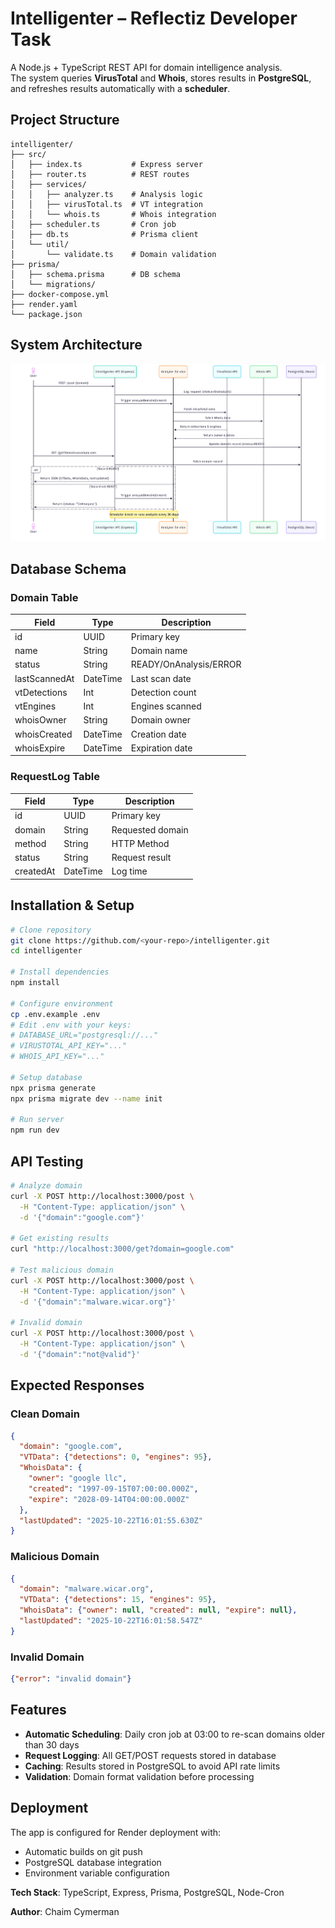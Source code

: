# Intelligenter – Reflectiz Developer Task

A Node.js + TypeScript REST API for domain intelligence analysis.  
The system queries **VirusTotal** and **Whois**, stores results in **PostgreSQL**, and refreshes results automatically with a **scheduler**.

## Project Structure
```
intelligenter/
├── src/
│   ├── index.ts           # Express server
│   ├── router.ts          # REST routes
│   ├── services/
│   │   ├── analyzer.ts    # Analysis logic
│   │   ├── virusTotal.ts  # VT integration
│   │   └── whois.ts       # Whois integration
│   ├── scheduler.ts       # Cron job
│   ├── db.ts              # Prisma client
│   └── util/
│       └── validate.ts    # Domain validation
├── prisma/
│   ├── schema.prisma      # DB schema
│   └── migrations/
├── docker-compose.yml
├── render.yaml
└── package.json
```

## System Architecture
![System Diagram](./dag.png)

## Database Schema

### Domain Table
| Field | Type | Description |
|-------|------|-------------|
| id | UUID | Primary key |
| name | String | Domain name |
| status | String | READY/OnAnalysis/ERROR |
| lastScannedAt | DateTime | Last scan date |
| vtDetections | Int | Detection count |
| vtEngines | Int | Engines scanned |
| whoisOwner | String | Domain owner |
| whoisCreated | DateTime | Creation date |
| whoisExpire | DateTime | Expiration date |

### RequestLog Table
| Field | Type | Description |
|-------|------|-------------|
| id | UUID | Primary key |
| domain | String | Requested domain |
| method | String | HTTP Method |
| status | String | Request result |
| createdAt | DateTime | Log time |

## Installation & Setup

```bash
# Clone repository
git clone https://github.com/<your-repo>/intelligenter.git
cd intelligenter

# Install dependencies
npm install

# Configure environment
cp .env.example .env
# Edit .env with your keys:
# DATABASE_URL="postgresql://..."
# VIRUSTOTAL_API_KEY="..."
# WHOIS_API_KEY="..."

# Setup database
npx prisma generate
npx prisma migrate dev --name init

# Run server
npm run dev
```

## API Testing

```bash
# Analyze domain
curl -X POST http://localhost:3000/post \
  -H "Content-Type: application/json" \
  -d '{"domain":"google.com"}'

# Get existing results
curl "http://localhost:3000/get?domain=google.com"

# Test malicious domain
curl -X POST http://localhost:3000/post \
  -H "Content-Type: application/json" \
  -d '{"domain":"malware.wicar.org"}'

# Invalid domain
curl -X POST http://localhost:3000/post \
  -H "Content-Type: application/json" \
  -d '{"domain":"not@valid"}'
```

## Expected Responses

### Clean Domain
```json
{
  "domain": "google.com",
  "VTData": {"detections": 0, "engines": 95},
  "WhoisData": {
    "owner": "google llc",
    "created": "1997-09-15T07:00:00.000Z",
    "expire": "2028-09-14T04:00:00.000Z"
  },
  "lastUpdated": "2025-10-22T16:01:55.630Z"
}
```

### Malicious Domain
```json
{
  "domain": "malware.wicar.org",
  "VTData": {"detections": 15, "engines": 95},
  "WhoisData": {"owner": null, "created": null, "expire": null},
  "lastUpdated": "2025-10-22T16:01:58.547Z"
}
```

### Invalid Domain
```json
{"error": "invalid domain"}
```

## Features

- **Automatic Scheduling**: Daily cron job at 03:00 to re-scan domains older than 30 days
- **Request Logging**: All GET/POST requests stored in database
- **Caching**: Results stored in PostgreSQL to avoid API rate limits
- **Validation**: Domain format validation before processing

## Deployment

The app is configured for Render deployment with:
- Automatic builds on git push
- PostgreSQL database integration
- Environment variable configuration

**Tech Stack**: TypeScript, Express, Prisma, PostgreSQL, Node-Cron

**Author**: Chaim Cymerman